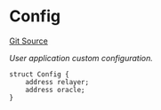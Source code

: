 # Config
[Git Source](https://github.com/darwinia-network/ORMP/blob/39358390c194e135ecf3afba36ae9546a7f63b41/src/interfaces/IUserconfig.sol)

*User application custom configuration.*


```solidity
struct Config {
    address relayer;
    address oracle;
}
```


